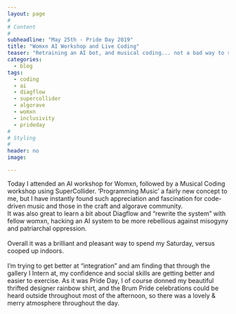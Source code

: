 ```yaml
---
layout: page
#
# Content
#
subheadline: "May 25th - Pride Day 2019"
title: "Womxn AI Workshop and Live Coding"
teaser: "Retraining an AI bot, and musical coding... not a bad way to spend Pride Day! "
categories:
  - blog
tags:
  - coding
  - ai
  - diagflow
  - supercollider
  - algorave
  - womxn
  - inclusivity
  - prideday
#
# Styling
#
header: no
image:

---
```


Today I attended an AI workshop for Womxn, followed by a Musical Coding workshop using SuperCollider. ‘Programming Music’ a fairly new concept to me, but I have instantly found such appreciation and fascination for code-driven music and those in the craft and algorave community. <br/>
It was also great to learn a bit about Diagflow and “rewrite the system” with fellow womxn, hacking an AI system to be more rebellious against misogyny and patriarchal oppression.<br/>
<br/>
Overall it was a brilliant and pleasant way to spend my Saturday, versus cooped up indoors.<br/>
<br/>
I’m trying to get better at “integration” and am finding that through the gallery I Intern at, my confidence and social skills are getting better and easier to exercise. As it was Pride Day, I of course donned my beautiful thrifted designer rainbow shirt, and the Brum Pride celebrations could be heard outside throughout most of the afternoon, so there was a lovely & merry atmosphere throughout the day.
